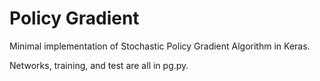 # Policy Gradient

Minimal implementation of Stochastic Policy Gradient Algorithm in Keras.

Networks, training, and test are all in pg.py.

